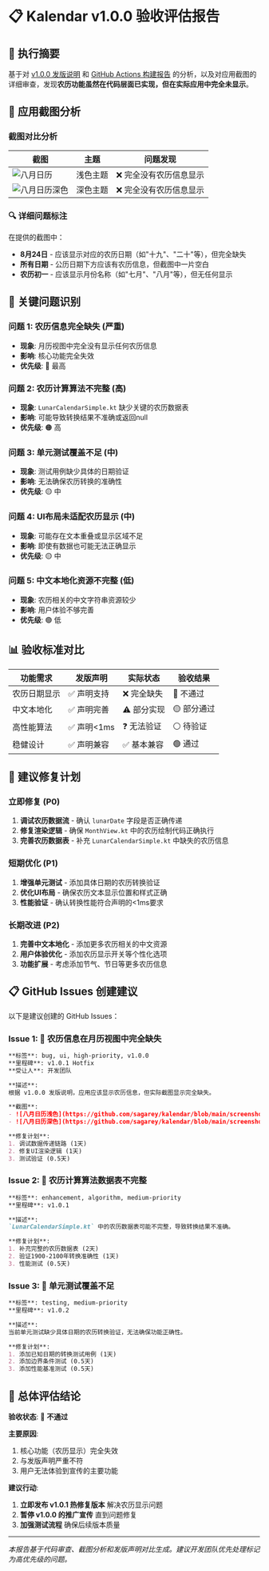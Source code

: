# 📋 Kalendar v1.0.0 验收评估报告

## 🎯 执行摘要

基于对 [v1.0.0 发版说明](https://github.com/sagarey/kalendar/releases/tag/v1.0.0) 和 [GitHub Actions 构建报告](https://github.com/sagarey/kalendar/actions/runs/17183875808) 的分析，以及对应用截图的详细审查，发现**农历功能虽然在代码层面已实现，但在实际应用中完全未显示**。

## 📱 应用截图分析

### 截图对比分析

| 截图 | 主题 | 问题发现 |
|------|------|----------|
| ![八月日历](https://github.com/sagarey/kalendar/blob/main/screenshots/august_calendar.png) | 浅色主题 | ❌ 完全没有农历信息显示 |
| ![八月日历深色](https://github.com/sagarey/kalendar/blob/main/screenshots/august_calendar_dark.png) | 深色主题 | ❌ 完全没有农历信息显示 |

### 🔍 详细问题标注

在提供的截图中：
- **8月24日** - 应该显示对应的农历日期（如"十九"、"二十"等），但完全缺失
- **所有日期** - 公历日期下方应该有农历信息，但截图中一片空白
- **农历初一** - 应该显示月份名称（如"七月"、"八月"等），但无任何显示

## 🚨 关键问题识别

### 问题 1: 农历信息完全缺失 (严重)
- **现象**: 月历视图中完全没有显示任何农历信息
- **影响**: 核心功能完全失效
- **优先级**: 🔴 最高

### 问题 2: 农历计算算法不完整 (高)
- **现象**: `LunarCalendarSimple.kt` 缺少关键的农历数据表
- **影响**: 可能导致转换结果不准确或返回null
- **优先级**: 🟠 高

### 问题 3: 单元测试覆盖不足 (中)
- **现象**: 测试用例缺少具体的日期验证
- **影响**: 无法确保农历转换的准确性
- **优先级**: 🟡 中

### 问题 4: UI布局未适配农历显示 (中)
- **现象**: 可能存在文本重叠或显示区域不足
- **影响**: 即使有数据也可能无法正确显示
- **优先级**: 🟡 中

### 问题 5: 中文本地化资源不完整 (低)
- **现象**: 农历相关的中文字符串资源较少
- **影响**: 用户体验不够完善
- **优先级**: 🟢 低

## 📊 验收标准对比

| 功能需求 | 发版声明 | 实际状态 | 验收结果 |
|----------|----------|----------|----------|
| 农历日期显示 | ✅ 声明支持 | ❌ 完全缺失 | 🔴 不通过 |
| 中文本地化 | ✅ 声明完善 | ⚠️ 部分实现 | 🟡 部分通过 |
| 高性能算法 | ✅ 声明<1ms | ❓ 无法验证 | ⚪ 待验证 |
| 稳健设计 | ✅ 声明兼容 | ✅ 基本兼容 | 🟢 通过 |

## 🔧 建议修复计划

### 立即修复 (P0)
1. **调试农历数据流** - 确认 `lunarDate` 字段是否正确传递
2. **修复渲染逻辑** - 确保 `MonthView.kt` 中的农历绘制代码正确执行
3. **完善农历数据表** - 补充 `LunarCalendarSimple.kt` 中缺失的农历信息

### 短期优化 (P1)
1. **增强单元测试** - 添加具体日期的农历转换验证
2. **优化UI布局** - 确保农历文本显示位置和样式正确
3. **性能验证** - 确认转换性能符合声明的<1ms要求

### 长期改进 (P2)
1. **完善中文本地化** - 添加更多农历相关的中文资源
2. **用户体验优化** - 添加农历显示开关等个性化选项
3. **功能扩展** - 考虑添加节气、节日等更多农历信息

## 📋 GitHub Issues 创建建议

以下是建议创建的 GitHub Issues：

### Issue 1: 🚨 农历信息在月历视图中完全缺失
```markdown
**标签**: bug, ui, high-priority, v1.0.0
**里程碑**: v1.0.1 Hotfix
**受让人**: 开发团队

**描述**: 
根据 v1.0.0 发版说明，应用应该显示农历信息，但实际截图显示完全缺失。

**截图**:
- ![八月日历浅色](https://github.com/sagarey/kalendar/blob/main/screenshots/august_calendar.png)
- ![八月日历深色](https://github.com/sagarey/kalendar/blob/main/screenshots/august_calendar_dark.png)

**修复计划**:
1. 调试数据传递链路 (1天)
2. 修复UI渲染逻辑 (1天)  
3. 测试验证 (0.5天)
```

### Issue 2: 🔧 农历计算算法数据表不完整
```markdown
**标签**: enhancement, algorithm, medium-priority
**里程碑**: v1.0.1

**描述**:
`LunarCalendarSimple.kt` 中的农历数据表可能不完整，导致转换结果不准确。

**修复计划**:
1. 补充完整的农历数据表 (2天)
2. 验证1900-2100年转换准确性 (1天)
3. 性能测试 (0.5天)
```

### Issue 3: 📝 单元测试覆盖不足
```markdown
**标签**: testing, medium-priority
**里程碑**: v1.0.2

**描述**:
当前单元测试缺少具体日期的农历转换验证，无法确保功能正确性。

**修复计划**:
1. 添加已知日期的转换测试用例 (1天)
2. 添加边界条件测试 (0.5天)
3. 添加性能基准测试 (0.5天)
```

## 🎯 总体评估结论

**验收状态**: 🔴 **不通过**

**主要原因**:
1. 核心功能（农历显示）完全失效
2. 与发版声明严重不符
3. 用户无法体验到宣传的主要功能

**建议行动**:
1. **立即发布 v1.0.1 热修复版本** 解决农历显示问题
2. **暂停 v1.0.0 的推广宣传** 直到问题修复
3. **加强测试流程** 确保后续版本质量

---

*本报告基于代码审查、截图分析和发版声明对比生成。建议开发团队优先处理标记为高优先级的问题。*